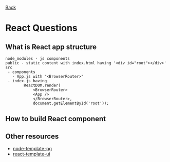 [Back](../README.md)

# React Questions


## What is React app structure

```
node_modules - js components
public - static content with index.html having '<div id="root"></div>'
src
 - components
   - App.js with "<BrowserRouter>"
 - index.js having
        ReactDOM.render(
            <BrowserRouter>
            <App />
            </BrowserRouter>,
            document.getElementById('root'));
```

## How to build React component


## Other resources

 - [node-template-pg](https://gitlab.com/shianra/node-template-pg)
 - [react-template-ui](https://gitlab.com/shianra/react-template-ui)

